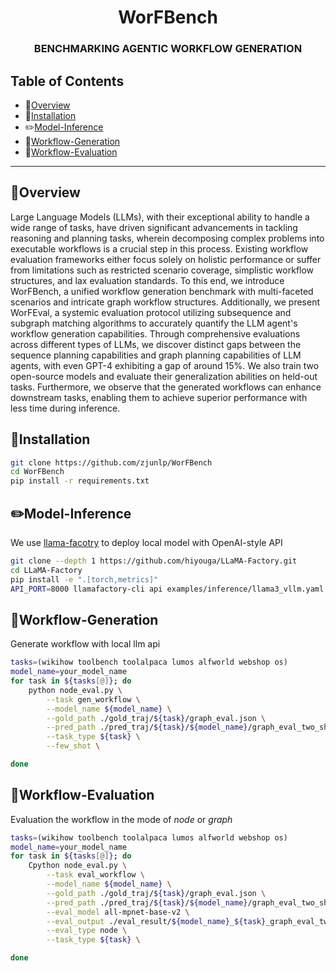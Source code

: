 <h1 align="center"> WorFBench </h1>
<h3 align="center"> BENCHMARKING AGENTIC WORKFLOW GENERATION </h3>

<!-- <p align="center">
  <a href="https://arxiv.org/abs/2401.05268">📄arXiv</a> •
  <a href="https://huggingface.co/papers/2401.05268">🤗HFPaper</a> •
  <a href="https://www.zjukg.org/project/AutoAct/">🌐Web</a>
</p>

[![Awesome](https://awesome.re/badge.svg)](https://github.com/zjunlp/AutoAct) 
[![License: MIT](https://img.shields.io/badge/License-MIT-green.svg)](https://opensource.org/licenses/MIT)
![](https://img.shields.io/github/last-commit/zjunlp/AutoAct?color=green)  -->

## Table of Contents

- 🌟[Overview](#🌟overview)
- 🔧[Installation](#🔧installation)
- ✏️[Model-Inference](#✏️model-inference)
- 📝[Workflow-Generation](#📝workflow-generation)
- 🤔[Workflow-Evaluation](#🤔workflow-evaluation)
<!-- - 🎉[Contributors](#🎉contributors) -->

---

## 🌟Overview

Large Language Models (LLMs), with their exceptional ability to handle a wide range of tasks, have driven significant advancements in tackling reasoning and planning tasks, wherein decomposing complex problems into executable workflows is a crucial step in this process. Existing workflow evaluation frameworks either focus solely on holistic performance or suffer from limitations such as restricted scenario coverage, simplistic workflow structures, and lax evaluation standards. To this end, we introduce WorFBench, a unified workflow generation benchmark with multi-faceted scenarios and intricate graph workflow structures. Additionally, we present WorFEval, a systemic evaluation protocol utilizing subsequence and subgraph matching algorithms to accurately quantify the LLM agent's workflow generation capabilities. Through comprehensive evaluations across different types of LLMs, we discover distinct gaps between the sequence planning capabilities and graph planning capabilities of LLM agents, with even GPT-4 exhibiting a gap of around 15%. We also train two open-source models and evaluate their generalization abilities on held-out tasks. Furthermore, we observe that the generated workflows can enhance downstream tasks, enabling them to achieve superior performance with less time during inference.




## 🔧Installation

```bash
git clone https://github.com/zjunlp/WorFBench
cd WorFBench
pip install -r requirements.txt
```



## ✏️Model-Inference

We use [llama-facotry](https://github.com/hiyouga/LLaMA-Factory) to deploy local model with OpenAI-style API
```bash
git clone --depth 1 https://github.com/hiyouga/LLaMA-Factory.git
cd LLaMA-Factory
pip install -e ".[torch,metrics]"
API_PORT=8000 llamafactory-cli api examples/inference/llama3_vllm.yaml
```




## 📝Workflow-Generation
Generate workflow with local llm api
```bash
tasks=(wikihow toolbench toolalpaca lumos alfworld webshop os)
model_name=your_model_name
for task in ${tasks[@]}; do
    python node_eval.py \
        --task gen_workflow \
        --model_name ${model_name} \
        --gold_path ./gold_traj/${task}/graph_eval.json \
        --pred_path ./pred_traj/${task}/${model_name}/graph_eval_two_shot.json\
        --task_type ${task} \
        --few_shot \

done
```

## 🤔Workflow-Evaluation
Evaluation the workflow in the mode of *node* or *graph*
```bash
tasks=(wikihow toolbench toolalpaca lumos alfworld webshop os)
model_name=your_model_name
for task in ${tasks[@]}; do
    Cpython node_eval.py \
        --task eval_workflow \
        --model_name ${model_name} \
        --gold_path ./gold_traj/${task}/graph_eval.json \
        --pred_path ./pred_traj/${task}/${model_name}/graph_eval_two_shot.json\
        --eval_model all-mpnet-base-v2 \
        --eval_output ./eval_result/${model_name}_${task}_graph_eval_two_shot.json \
        --eval_type node \
        --task_type ${task} \

done
```


<!-- ## 🎉Contributors

<a href="https://github.com/zjunlp/WorFBench/graphs/contributors">
  <img src="https://contrib.rocks/image?repo=zjunlp/WorFBench" /></a>

We will offer long-term maintenance to fix bugs and solve issues. So if you have any problems, please put issues to us. -->
